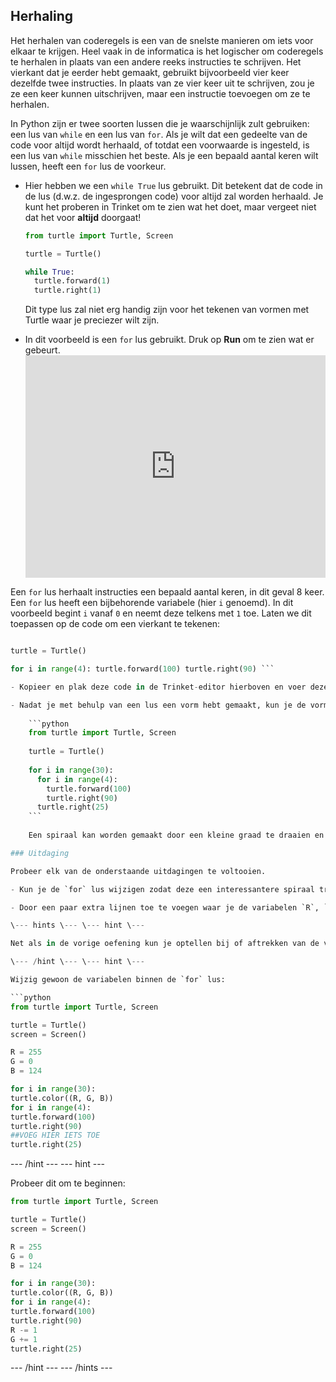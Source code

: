 ## Herhaling

Het herhalen van coderegels is een van de snelste manieren om iets voor elkaar te krijgen. Heel vaak in de informatica is het logischer om coderegels te herhalen in plaats van een andere reeks instructies te schrijven. Het vierkant dat je eerder hebt gemaakt, gebruikt bijvoorbeeld vier keer dezelfde twee instructies. In plaats van ze vier keer uit te schrijven, zou je ze een keer kunnen uitschrijven, maar een instructie toevoegen om ze te herhalen.

In Python zijn er twee soorten lussen die je waarschijnlijk zult gebruiken: een lus van `while` en een lus van `for`. Als je wilt dat een gedeelte van de code voor altijd wordt herhaald, of totdat een voorwaarde is ingesteld, is een lus van `while` misschien het beste. Als je een bepaald aantal keren wilt lussen, heeft een `for` lus de voorkeur.

- Hier hebben we een `while True` lus gebruikt. Dit betekent dat de code in de lus (d.w.z. de ingesprongen code) voor altijd zal worden herhaald. Je kunt het proberen in Trinket om te zien wat het doet, maar vergeet niet dat het voor **altijd** doorgaat!
    
    ```python
    from turtle import Turtle, Screen
    
    turtle = Turtle()
    
    while True:
      turtle.forward(1)
      turtle.right(1)
    ```
    
    Dit type lus zal niet erg handig zijn voor het tekenen van vormen met Turtle waar je preciezer wilt zijn.

- In dit voorbeeld is een `for` lus gebruikt. Druk op **Run** om te zien wat er gebeurt. <iframe src="https://trinket.io/embed/python/b89b6f5457" width="100%" height="356" frameborder="0" marginwidth="0" marginheight="0" allowfullscreen></iframe> 

Een `for` lus herhaalt instructies een bepaald aantal keren, in dit geval 8 keer. Een `for` lus heeft een bijbehorende variabele (hier `i` genoemd). In dit voorbeeld begint `i` vanaf `0` en neemt deze telkens met `1` toe. Laten we dit toepassen op de code om een vierkant te tekenen:

```python from turtle import Turtle, Screen

turtle = Turtle()

for i in range(4): turtle.forward(100) turtle.right(90) ```

- Kopieer en plak deze code in de Trinket-editor hierboven en voer deze uit. De schildpad is gevraagd om twee instructies vier keer te herhalen om een vierkant te maken.

- Nadat je met behulp van een lus een vorm hebt gemaakt, kun je de vorm steeds opnieuw herhalen door deze in een andere lus te plaatsen. Dit is een geweldige manier om spiralen te tekenen. Pas je code aan door deze er als volgt uit te laten zien:
    
    ```python
    from turtle import Turtle, Screen
    
    turtle = Turtle()
    
    for i in range(30):
      for i in range(4):
        turtle.forward(100)
        turtle.right(90)
      turtle.right(25)
    ```
    
    Een spiraal kan worden gemaakt door een kleine graad te draaien en vervolgens een kleine hoeveelheid vooruit te gaan. Het gedeelte met code voor het maken van een vierkant bevindt zich in een andere `for` lus die het 30 keer herhaalt, waarbij de cursor telkens 25 graden wordt gedraaid om een aangename spiraalvorm te maken.

### Uitdaging

Probeer elk van de onderstaande uitdagingen te voltooien.

- Kun je de `for` lus wijzigen zodat deze een interessantere spiraal trekt met één van de vormen die je eerder hebt gemaakt, zoals een driehoek of cirkel?

- Door een paar extra lijnen toe te voegen waar je de variabelen `R`, `G`en `B` wijzigt, kun je een veelkleurige spiraal maken. Probeer een regenboogspiraal te creëren.

\--- hints \--- \--- hint \---

Net als in de vorige oefening kun je optellen bij of aftrekken van de variabelen `R`, `G`en `B`.

\--- /hint \--- \--- hint \---

Wijzig gewoon de variabelen binnen de `for` lus:

```python
from turtle import Turtle, Screen

turtle = Turtle()
screen = Screen()

R = 255
G = 0
B = 124

for i in range(30):
turtle.color((R, G, B))
for i in range(4):
turtle.forward(100)
turtle.right(90)
##VOEG HIER IETS TOE
turtle.right(25)
```

\--- /hint \--- \--- hint \---

Probeer dit om te beginnen:

```python
from turtle import Turtle, Screen

turtle = Turtle()
screen = Screen()

R = 255
G = 0
B = 124

for i in range(30):
turtle.color((R, G, B))
for i in range(4):
turtle.forward(100)
turtle.right(90)
R -= 1
G += 1
turtle.right(25)
```

\--- /hint \--- \--- /hints \---